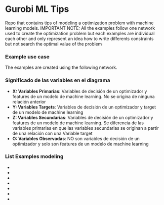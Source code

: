 # Gurobi ML Tips
Repo that contains tips of modeling a optimization problem with machine learning models. 
IMPORTANT NOTE: All the examples follow one network used to create the optimization problem but each examples are individual each other and only represent an idea how to write differents constraints but not search the optimal value of the problem

### Example use case
The examples are created using the following network. 

### Significado de las variables en el diagrama
- **X: Variables Primarias**: Variables de decisión de un optimizador y features de un modelo de machine learning. No se origina de ninguna relación anterior
- **Y: Variables Targets**: Variables de decisión de un optimizador y target de un modelo de machine learning
- **Z: Variables Secundarias**: Variables de decisión de un optimizador y features de un modelo de machine learning. Se diferencia de las variables primarias en que las variables secundarias se originan a partir de una relación con una Variable target
- **O: Variables Observadas**: NO son variables de decisión de un optimizador y solo son features de un modelo de machine learning


### List Examples modeling
-
-
-
-
-
-
-
